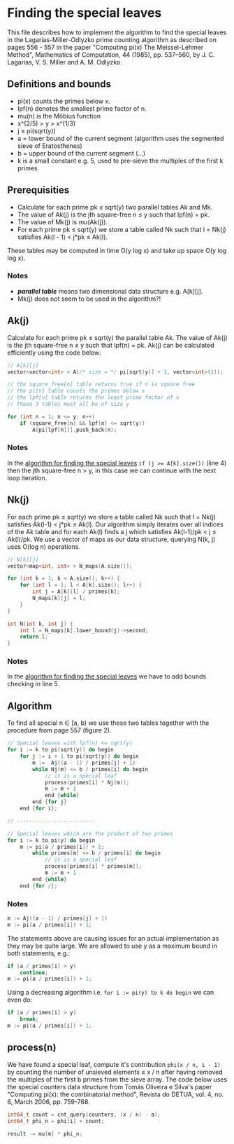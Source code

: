 Finding the special leaves
==========================

This file describes how to implement the algorithm to find the
special leaves in the Lagarias-Miller-Odlyzko prime counting algorithm
as described on pages 556 - 557 in the paper "Computing pi(x) The
Meissel-Lehmer Method", Mathematics of Computation, 44 (1985), pp.
537–560, by J. C. Lagarias, V. S. Miller and A. M. Odlyzko.

Definitions and bounds
----------------------

* pi(x) counts the primes below x.
* lpf(n) denotes the smallest prime factor of n.
* mu(n) is the Möbius function
* x^(2/5) > y > x^(1/3)
* j ≤ pi(sqrt(y))
* a = lower bound of the current segment (algorithm uses the segmented sieve of Eratosthenes)
* b = upper bound of the current segment (...)
* k is a small constant e.g. 5, used to pre-sieve the multiples of the first k primes

Prerequisities
--------------

* Calculate for each prime pk ≤ sqrt(y) two parallel tables Ak and Mk.
* The value of Ak(j) is the jth square-free n ≤ y such that lpf(n) = pk.
* The value of Mk(j) is mu(Ak(j)).
* For each prime pk ≤ sqrt(y) we store a table called Nk such that l = Nk(j) satisfies Ak(l - 1) < j*pk ≤ Ak(l).

<p>These tables may be computed in time O(y log x) and take up
space O(y log log x).</p>

### Notes
* _**parallel table**_ means two dimensional data structure e.g. A[k][j].
* Mk(j) does not seem to be used in the algorithm?!

Ak(j)
-----

Calculate for each prime pk ≤ sqrt(y) the parallel table Ak. The value
of Ak(j) is the jth square-free n ≤ y such that lpf(n) = pk. Ak(j) can
be calculated efficiently using the code below:

```C++
// A[k][j]
vector<vector<int> > A(/* size = */ pi[sqrt(y)] + 1, vector<int>(1));

// the square_free[n] table returns true if n is square free
// the pi[n] table counts the primes below x
// the lpf[n] table returns the least prime factor of x
// these 3 tables must all be of size y

for (int n = 1; n <= y; n++)
    if (square_free[n] && lpf[n] <= sqrt(y))
        A[pi[lpf[n]]].push_back(n);
```

### Notes

In the <a href="#algorithm">algorithm for finding the special leaves</a>
```if (j >= A[k].size())``` (line 4) then the jth square-free n > y,
in this case we can continue with the next loop iteration.

Nk(j)
-----

For each prime pk ≤ sqrt(y) we store a table called Nk such that
l = Nk(j) satisfies Ak(l-1) < j*pk ≤ Ak(l). Our algorithm simply
iterates over all indices of the Ak table and for each Ak(l) finds
a j which satisfies Ak(l-1)/pk < j ≤ Ak(l)/pk. We use a vector of maps
as our data structure, querying N(k, j) uses O(log n) operations.

```C++
// N[k][j]
vector<map<int, int> > N_maps(A.size());

for (int k = 1; k < A.size(); k++) {
    for (int l = 1; l < A[k].size(); l++) {
        int j = A[k][l] / primes[k];
        N_maps[k][j] = l;
    }
}

int N(int k, int j) {
    int l = N_maps[k].lower_bound(j)->second;
    return l;
}
```

### Notes

In the <a href="#algorithm">algorithm for finding the special leaves</a>
we have to add bounds checking in line 5.

Algorithm
---------

<p>To find all special n ∈ [a, b) we use these two tables together with
the procedure from page 557 (figure 2).</p>

```C++
// Special leaves with lpf(n) <= sqrt(y)
for i := k to pi(sqrt(y)) do begin
    for j := i + 1 to pi(sqrt(y)) do begin
        m :=  Aj((a - 1) / primes[j] + 1)
        while Nj(m) <= b / primes[i] do begin
            // it is a special leaf
            process(primes[i] * Nj(m));
            m := m + 1
            end {while}
        end {for j}
    end {for i};

// -------------------------

// Special leaves which are the product of two primes
for i := k to pi(y) do begin
    m := pi(a / primes[i]) + 1;
        while primes[m] <= b / primes[i] do begin
            // it is a special leaf
            process(primes[i] * primes[m]);
            m := m + 1
        end {while}
    end {for /};
```

### Notes

```C++
m := Aj((a - 1) / primes[j] + 1)
m := pi(a / primes[i]) + 1;
```

The statements above are causing issues for an actual implementation
as they may be quite large. We are allowed to use y as a maximum bound
in both statements, e.g.:

```C++
if (a / primes[i] > y)
    continue;
m := pi(a / primes[i]) + 1;
```

Using a decreasing algorithm i.e. ```for i := pi(y) to k do begin``` we
can even do:

```C++
if (a / primes[i] > y)
    break;
m := pi(a / primes[i]) + 1;
```

process(n)
----------

We have found a special leaf, compute it's contribution 
```phi(x / n, i - 1)``` by counting the number of unsieved elements ≤ x / n
after having removed the multiples of the first b primes from the
sieve array. The code below uses the special counters data structure
from Tomás Oliveira e Silva's paper
"Computing pi(x): the combinatorial method", Revista do DETUA, vol. 4,
no. 6, March 2006, pp. 759-768.

```C++
int64_t count = cnt_query(counters, (x / n) - a);
int64_t phi_n = phi[i] + count;

result -= mu[m] * phi_n;
```
